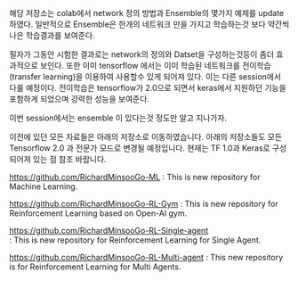 해당 저장소는 colab에서 network 정의 방법과 Ensemble의 몇가지 예제를 update 하였다.
일반적으로 Ensemble은 한개의 네트워크 만을 가지고 학습하는것 보다 약간씩 나은 학습결과를 보여준다.

필자가 그동안 시험한 결과로는 network의 정의와 Datset을 구성하는것등이 좀더 효과적으로 보인다.
또한 이미 tensorflow 에서는 이미 학습된 네트워크를 전이학습(transfer learning)을 이용하여 사용할수 있게 되어져 있다.
이는 다른 session에서 다룰 예정이다.
전이학습은 tensorflow가 2.0으로 되면서 keras에서 지원하던 기능을 포함하게 되었으며 강력한 성능을 보여준다.

이번 session에서는 ensemble 이 있다는것 정도만 알고 지나가자.

이전에 있던 모든 자료들은 아래의 저장소로 이동하였습니다.
아래의 저장소들도 모든 Tensorflow 2.0 과 전문가 모드로 변경될 예정입니다.
현재는 TF 1.0과 Keras로 구성되어져 있는 점 참조 바랍니다.

https://github.com/RichardMinsooGo-ML
: This is new repository for Machine Learning.


https://github.com/RichardMinsooGo-RL-Gym
: This is new repository for Reinforcement Learning based on Open-AI gym.


https://github.com/RichardMinsooGo-RL-Single-agent  
: This is new repository for Reinforcement Learning for Single Agent.


https://github.com/RichardMinsooGo-RL-Multi-agent
: This new repository is for Reinforcement Learning for Multi Agents.

